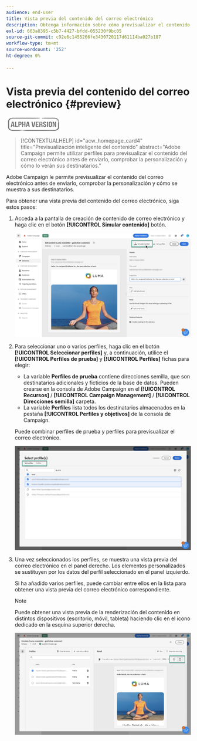 ```yaml
---
audience: end-user
title: Vista previa del contenido del correo electrónico
description: Obtenga información sobre cómo previsualizar el contenido del correo electrónico con la interfaz de usuario web de Campaign
exl-id: 663a8395-c5b7-4427-bfdd-055230f9bc05
source-git-commit: c92e6c1455266fe3430720117d61114ba027b187
workflow-type: tm+mt
source-wordcount: '252'
ht-degree: 0%

---
```


# Vista previa del contenido del correo electrónico {#preview}

![](../assets/do-not-localize/badge.png)

>[!CONTEXTUALHELP]
>id="acw_homepage_card4"
>title="Previsualización inteligente del contenido"
>abstract="Adobe Campaign permite utilizar perfiles para previsualizar el contenido del correo electrónico antes de enviarlo, comprobar la personalización y cómo lo verán sus destinatarios."

Adobe Campaign le permite previsualizar el contenido del correo electrónico antes de enviarlo, comprobar la personalización y cómo se muestra a sus destinatarios.

Para obtener una vista previa del contenido del correo electrónico, siga estos pasos:

1. Acceda a la pantalla de creación de contenido de correo electrónico y haga clic en el botón **[!UICONTROL Simular contenido]** botón.

   ![](assets/simulate.png)

1. Para seleccionar uno o varios perfiles, haga clic en el botón **[!UICONTROL Seleccionar perfiles]** y, a continuación, utilice el **[!UICONTROL Perfiles de prueba]** y **[!UICONTROL Perfiles]** fichas para elegir:

   * La variable **Perfiles de prueba** contiene direcciones semilla, que son destinatarios adicionales y ficticios de la base de datos. Pueden crearse en la consola de Adobe Campaign en el **[!UICONTROL Recursos]** / **[!UICONTROL Campaign Management]** / **[!UICONTROL Direcciones semilla]** carpeta.
   * La variable **Perfiles** lista todos los destinatarios almacenados en la pestaña **[!UICONTROL Perfiles y objetivos]** de la consola de Campaign.

   Puede combinar perfiles de prueba y perfiles para previsualizar el correo electrónico.

   ![](assets/preview-profile.png)

1. Una vez seleccionados los perfiles, se muestra una vista previa del correo electrónico en el panel derecho. Los elementos personalizados se sustituyen por los datos del perfil seleccionado en el panel izquierdo.

   Si ha añadido varios perfiles, puede cambiar entre ellos en la lista para obtener una vista previa del correo electrónico correspondiente.

   >[!NOTE]
   >
   >Puede obtener una vista previa de la renderización del contenido en distintos dispositivos (escritorio, móvil, tableta) haciendo clic en el icono dedicado en la esquina superior derecha.

   ![](assets/preview.png)


